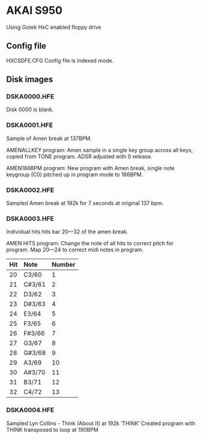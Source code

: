 # AKAI S950

Using Gotek HxC enabled floppy drive

## Config file

HXCSDFE.CFG
Config file is indexed mode.


## Disk images

### DSKA0000.HFE
Disk 0000 is blank.

### DSKA0001.HFE
Sample of Amen break at 137BPM.

AMENALLKEY program: Amen sample in a single key group across all keys, copied from TONE program. ADSR adjusted with 0 release.

AMEN166BPM program: New program with Amen break, single note keygroup (C0) pitched up in program mode to 166BPM.

### DSKA0002.HFE
Sampled Amen break at 192k for 7 seconds at original 137 bpm.


### DSKA0003.HFE
Individual hits hits bar 20—32 of the amen break.

AMEN HITS program: Change the note of all hits to correct pitch for program. Map 20—24 to correct midi notes in program.

Hit         | Note   | Number
:------------ | :------------ | :------------
20	| C3/60 	| 1
21	| C#3/61	| 2
22	| D3/62	| 3
23	| D#3/63	| 4
24	| E3/64	| 5
25	| F3/65	| 6
26	| F#3/66	| 7
27	| G3/67	| 8
28	| G#3/68	| 9
29	| A3/69	| 10
30	| A#3/70	| 11
31	| B3/71	| 12
32	| C4/72	| 13

### DSKA0004.HFE
Sampled Lyn Collins - Think (About It) at 192k ‘THINK’
Created program with THINK transposed to loop at 190BPM
